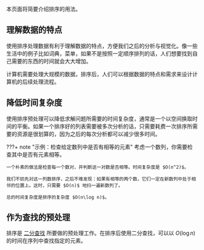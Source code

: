 本页面将简要介绍排序的用法。

## 理解数据的特点

使用排序处理数据有利于理解数据的特点，方便我们之后的分析与视觉化。像一些生活中的例子比如词典，菜单，如果不是按照一定顺序排列的话，人们想要找到自己需要的东西的时间就会大大增加。

计算机需要处理大规模的数据，排序后，人们可以根据数据的特点和需求来设计计算机的后续处理流程。

## 降低时间复杂度

使用排序预处理可以降低求解问题所需要的时间复杂度，通常是一个以空间换取时间的平衡。如果一个排序好的列表需要被多次分析的话，只需要耗费一次排序所需要的资源是很划算的，因为之后的每次分析都可以减少很多时间。

???+ note "示例：检查给定数列中是否有相等的元素"
    考虑一个数列，你需要检查其中是否有元素相等。
    
    一个朴素的做法是检查每一个数对，并判断这一对数是否相等。时间复杂度是 $O(n^2)$。
    
    我们不妨先对这一列数排序，之后不难发现：如果有相等的两个数，它们一定在新数列中处于相邻的位置上。这时，只需要 $O(n)$ 地扫一遍新数列了。
    
    总的时间复杂度是排序的复杂度 $O(n\log n)$。

## 作为查找的预处理

排序是 [二分查找](binary.md) 所要做的预处理工作。在排序后使用二分查找，可以以 $O(\log n)$ 的时间在序列中查找指定的元素。
